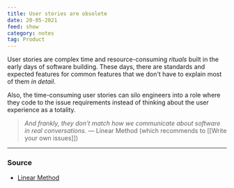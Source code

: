 ```yaml
---
title: User stories are obsolete
date: 20-05-2021
feed: show
category: notes
tag: Product
---
```


User stories are complex time and resource-consuming *rituals* built in the early days of software building. These days, there are standards and expected features for common features that we don't have to explain most of them *in detail*.

Also, the time-consuming user stories can silo engineers into a role where they code to the issue requirements instead of thinking about the user experience as a totality. 

> *And frankly, they don’t match how we communicate about software in real conversations.* — Linear Method (which recommends to [[Write your own issues]])

--- 
### Source
- [Linear Method](https://linear.app/method)